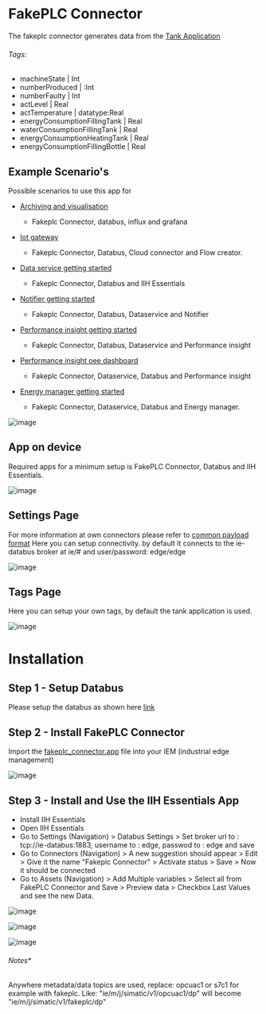 # FakePLC Connector
The fakeplc connector generates data from the [Tank Application](https://github.com/industrial-edge/miscellaneous/tree/main/tank%20application)



###### Tags:
* machineState | Int
* numberProduced | :Int
* numberFaulty | Int
* actLevel | Real
* actTemperature | datatype:Real
* energyConsumptionFillingTank | Real
* waterConsumptionFillingTank | Real
* energyConsumptionHeatingTank | Real
* energyConsumptionFillingBottle | Real

## Example Scenario's
Possible scenarios to use this app for

* [Archiving and visualisation](https://github.com/industrial-edge/archiving-and-visualization)
  * Fakeplc Connector, databus, influx and grafana
  
* [Iot gateway](https://github.com/industrial-edge/iot-gateway)
  * Fakeplc Connector, Databus, Cloud connector and Flow creator.

* [Data service getting started](https://github.com/industrial-edge/data-service-getting-started)
  * Fakeplc Connector, Databus and IIH Essentials

* [Notifier getting started](https://github.com/industrial-edge/notifier-getting-started)
  * Fakeplc Connector, Databus, Dataservice and Notifier

* [Performance insight getting started](https://github.com/industrial-edge/performance-insight-getting-started)
  * Fakeplc Connector, Databus, Dataservice and Performance insight

* [Performance insight oee dashboard](https://github.com/industrial-edge/Performance-Insight-OEE-Dashboard)
  * Fakeplc Connector, Dataservice, Databus and Performance insight

* [Energy manager getting started](https://github.com/industrial-edge/energy-manager-getting-started)
  * Fakeplc Connector, Dataservice, Databus and Energy manager.
    

    
![image](https://github.com/siemens-nl-fa/Industrial-Edge-FakePLC-Connector/assets/104070599/4f3dc760-3ad7-4c63-abab-2728a78172c9)

## App on device
Required apps for a minimum setup is FakePLC Connector, Databus and IIH Essentials.

![image](https://github.com/siemens-nl-fa/Industrial-Edge-FakePLC-Connector/assets/104070599/f61c846b-8855-4038-bbd1-cdc32f9f4718)

## Settings Page
For more information at own connectors please refer to [common payload format](https://github.com/industrial-edge/common-databus-payload-format)
Here you can setup connectivity. by default it connects to the ie-databus broker at ie/# and user/password: edge/edge

![image](https://github.com/siemens-nl-fa/Industrial-Edge-FakePLC-Connector/assets/104070599/8a839556-345c-47b8-806c-c8484fb66b03)

## Tags Page
Here you can setup your own tags, by default the tank application is used.

![image](https://github.com/siemens-nl-fa/Industrial-Edge-FakePLC-Connector/assets/104070599/6ab91f3d-334d-4128-9032-5480d2c77bf8)

# Installation

## Step 1 - Setup Databus
Please setup the databus as shown here [link](https://github.com/industrial-edge/S7-Connector-data-handling-getting-started/blob/main/docs/Installation.md)

## Step 2 - Install FakePLC Connector
Import the [fakeplc_connector.app]() file into your IEM (industrial edge management)

![image](https://github.com/siemens-nl-fa/Industrial-Edge-FakePLC-Connector/assets/104070599/2c3747de-7c01-47d5-8097-3b12ec6b5af0)

## Step 3 - Install and Use the IIH Essentials App
- Install IIH Essentials
- Open IIH Essentials
- Go to Settings (Navigation) > Databus Settings > Set broker url to : tcp://ie-databus:1883, username to : edge, passwod to : edge and save
- Go to Connectors (Navigation) > A new suggestion should appear > Edit > Give it the name "Fakeplc Connector" > Activate status > Save > Now it should be connected
- Go to Assets (Navigation) > Add Multiple variables > Select all from FakePLC Connector and Save > Preview data > Checkbox Last Values and see the new Data.


![image](https://github.com/siemens-nl-fa/Industrial-Edge-FakePLC-Connector/assets/104070599/9975d331-aa73-4a65-adb6-1176e8b131f9)

![image](https://github.com/siemens-nl-fa/Industrial-Edge-FakePLC-Connector/assets/104070599/23942e05-fab7-4c56-87c5-e9e1742adfda)

![image](https://github.com/siemens-nl-fa/Industrial-Edge-FakePLC-Connector/assets/104070599/071b960b-2dea-4fc8-a8ed-0941d0df3a60)

###### Notes*
Anywhere metadata/data topics are used, replace: opcuac1 or s7c1 for example with fakeplc. Like: "ie/m/j/simatic/v1/opcuac1/dp" will become "ie/m/j/simatic/v1/fakeplc/dp"





